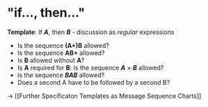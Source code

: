 # "if..., then..."
**Template**: If ***A***, then ***B*** - discussion as *regular* expressions

- Is the sequence **(A+)B** allowed?
- Is the sequence **AB+** allowed?
- Is **B** allowed without **A**?
- Is **A** required for **B**: Is the sequence ***A*** $\times$ ***B*** allowed?
- is the sequence ***BAB*** allowed?
- Does a second A have to be followed by a second B?

-> [[Further Specificaton Templates as Message Sequence Charts]]
